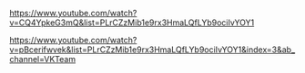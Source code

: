 https://www.youtube.com/watch?v=CQ4YpkeG3mQ&list=PLrCZzMib1e9rx3HmaLQfLYb9ociIvYOY1

https://www.youtube.com/watch?v=pBcerifwvek&list=PLrCZzMib1e9rx3HmaLQfLYb9ociIvYOY1&index=3&ab_channel=VKTeam

